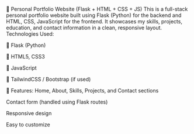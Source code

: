 💼 Personal Portfolio Website (Flask + HTML + CSS + JS)
This is a full-stack personal portfolio website built using Flask (Python) for the backend and HTML, CSS, JavaScript for the frontend.
It showcases my skills, projects, education, and contact information in a clean, responsive layout.
Technologies Used:

🔹 Flask (Python)

🔹 HTML5, CSS3

🔹 JavaScript

🔹 TailwindCSS / Bootstrap (if used)

📁 Features:
Home, About, Skills, Projects, and Contact sections

Contact form (handled using Flask routes)

Responsive design

Easy to customize
